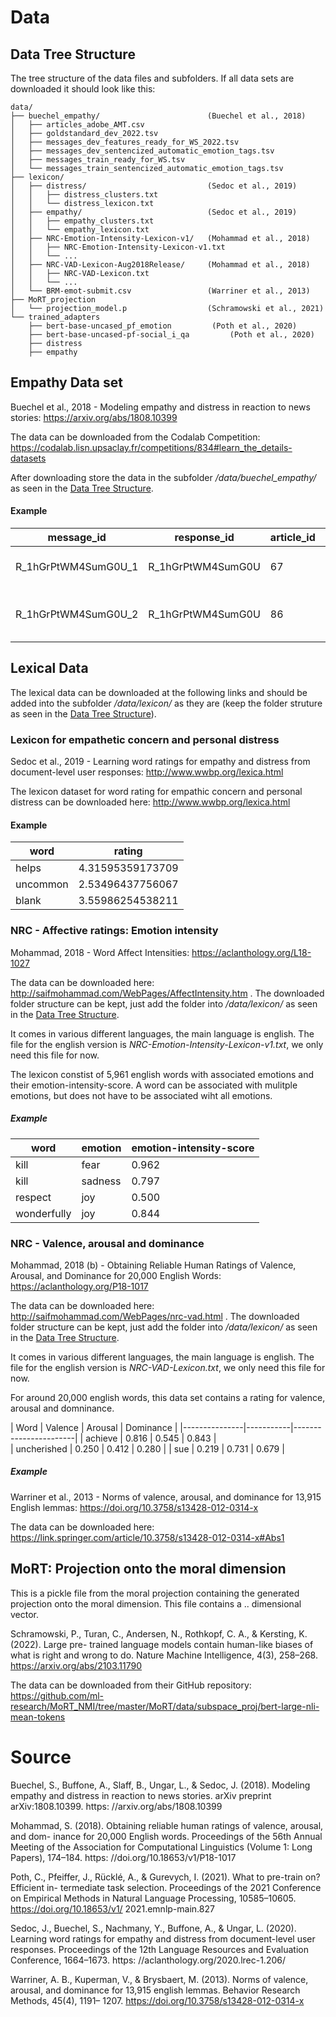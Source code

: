 # Data

## Data Tree Structure 

The tree structure of the data files and subfolders. If all data sets are downloaded it should look like this:

```
data/
├── buechel_empathy/                        (Buechel et al., 2018)
│   ├── articles_adobe_AMT.csv
│   ├── goldstandard_dev_2022.tsv
│   ├── messages_dev_features_ready_for_WS_2022.tsv
│   ├── messages_dev_sentencized_automatic_emotion_tags.tsv
│   ├── messages_train_ready_for_WS.tsv
│   └── messages_train_sentencized_automatic_emotion_tags.tsv
├── lexicon/
│   ├── distress/                           (Sedoc et al., 2019)
│   │   ├── distress_clusters.txt
│   │   └── distress_lexicon.txt
│   ├── empathy/                            (Sedoc et al., 2019)
│   │   ├── empathy_clusters.txt
│   │   └── empathy_lexicon.txt
│   ├── NRC-Emotion-Intensity-Lexicon-v1/   (Mohammad et al., 2018)
│   │   ├── NRC-Emotion-Intensity-Lexicon-v1.txt
│   │   └── ...
│   ├── NRC-VAD-Lexicon-Aug2018Release/     (Mohammad et al., 2018)
│   │   ├── NRC-VAD-Lexicon.txt
│   │   └── ...
│   └── BRM-emot-submit.csv                 (Warriner et al., 2013)
├── MoRT_projection
│   └── projection_model.p                  (Schramowski et al., 2021)
└── trained_adapters
    ├── bert-base-uncased_pf_emotion         (Poth et al., 2020)  
    ├── bert-base-uncased-pf-social_i_qa         (Poth et al., 2020)  
    ├── distress          
    ├── empathy                  
```

## Empathy Data set

Buechel et al., 2018 - Modeling empathy and distress in reaction to news stories: https://arxiv.org/abs/1808.10399

The data can be downloaded from the Codalab Competition: https://codalab.lisn.upsaclay.fr/competitions/834#learn_the_details-datasets

After downloading store the data in the subfolder */data/buechel_empathy/* as seen in the [Data Tree Structure](#Data-Tree-Structure).

#### Example
| message_id          | response_id       | article_id | empathy           | distress | empathy_bin | distress_bin | essay              |
|---------------------|-------------------|------------|-------------------|----------|-------------|--------------|--------------------|
| R_1hGrPtWM4SumG0U_1 | R_1hGrPtWM4SumG0U | 67         | 5.667 | 4.375    | 1           | 1            | it is really ..    |
| R_1hGrPtWM4SumG0U_2 | R_1hGrPtWM4SumG0U | 86         | 4.833             | 4.875    | 1           | 1            | the phone lines .. |

## Lexical Data


The lexical data can be downloaded at the following links and should be added into the subfolder */data/lexicon/* as they are (keep the folder struture as seen in the [Data Tree Structure](#Data-Tree-Structure)).

### Lexicon for empathetic concern and personal distress

Sedoc et al., 2019 - Learning word ratings for empathy and distress from document-level user responses: http://www.wwbp.org/lexica.html

The lexicon dataset for word rating for empathic concern and personal distress can be downloaded here: http://www.wwbp.org/lexica.html

#### Example
| word    | rating |
|----------|------------------|
| helps    | 4.31595359173709 |
| uncommon | 2.53496437756067 |
| blank    | 3.55986254538211 |


### NRC - Affective ratings: Emotion intensity

Mohammad, 2018 - Word Affect Intensities: https://aclanthology.org/L18-1027

The data can be downloaded here: http://saifmohammad.com/WebPages/AffectIntensity.htm . The downloaded folder structure can be kept, just add the folder into */data/lexicon/* as seen in the [Data Tree Structure](#Data-Tree-Structure).

It comes in various different languages, the main language is english. The file for the english version is *NRC-Emotion-Intensity-Lexicon-v1.txt*, we only need this file for now.

The lexicon constist of 5,961 english words with associated emotions and their emotion-intensity-score. A word can be associated with mulitple emotions, but does not have to be associated wiht all emotions.

##### Example
| word          | 	emotion	| emotion-intensity-score   |
|---------------|-----------|---------------------------|
| kill          | fear      |  0.962                    |
| kill          | sadness   |  0.797                    |
| respect       | joy       |  0.500                    |
| wonderfully   | joy       | 0.844                     | 


### NRC - Valence, arousal and dominance

Mohammad, 2018 (b) - Obtaining Reliable Human Ratings of Valence, Arousal, and Dominance for 20,000 English Words: https://aclanthology.org/P18-1017

The data can be downloaded here: http://saifmohammad.com/WebPages/nrc-vad.html . The downloaded folder structure can be kept, just add the folder into */data/lexicon/* as seen in the [Data Tree Structure](#Data-Tree-Structure).

It comes in various different languages, the main language is english. The file for the english version is *NRC-VAD-Lexicon.txt*, we only need this file for now.


For around 20,000 english words, this data set contains a rating for valence, arousal and domninance.

| Word          | Valence	| Arousal   | Dominance | 
|---------------|-----------|-----------------------|
| achieve       |   0.816   |  0.545    |	0.843   |    
| uncherished   |   0.250	|  0.412    |	0.280   |
| sue           |	0.219	|  0.731	|   0.679   |

##### Example

Warriner et al., 2013 - Norms of valence, arousal, and dominance for 13,915 English lemmas: https://doi.org/10.3758/s13428-012-0314-x

The data can be downloaded here: https://link.springer.com/article/10.3758/s13428-012-0314-x#Abs1


## MoRT: Projection onto the moral dimension

This is a pickle file from the moral projection containing the generated projection onto the moral dimension. This file contains a .. dimensional vector.

Schramowski, P., Turan, C., Andersen, N., Rothkopf, C. A., & Kersting, K. (2022). Large pre- trained language models contain human-like biases of what is right and wrong to do. Nature Machine Intelligence, 4(3), 258–268. https://arxiv.org/abs/2103.11790

The data can be downloaded from their GitHub repository: https://github.com/ml-research/MoRT_NMI/tree/master/MoRT/data/subspace_proj/bert-large-nli-mean-tokens

# Source
Buechel, S., Buffone, A., Slaff, B., Ungar, L., & Sedoc, J. (2018). Modeling empathy and distress in reaction to news stories. arXiv preprint arXiv:1808.10399. https:
//arxiv.org/abs/1808.10399

Mohammad, S. (2018). Obtaining reliable human ratings of valence, arousal, and dom- inance for 20,000 English words. Proceedings of the 56th Annual Meeting of the Association for Computational Linguistics (Volume 1: Long Papers), 174–184. https: //doi.org/10.18653/v1/P18-1017

Poth, C., Pfeiffer, J., Rücklé, A., & Gurevych, I. (2021). What to pre-train on? Efficient in- termediate task selection. Proceedings of the 2021 Conference on Empirical Methods in Natural Language Processing, 10585–10605. https://doi.org/10.18653/v1/ 2021.emnlp-main.827

Sedoc, J., Buechel, S., Nachmany, Y., Buffone, A., & Ungar, L. (2020). Learning word ratings for empathy and distress from document-level user responses. Proceedings of the 12th Language Resources and Evaluation Conference, 1664–1673. https: //aclanthology.org/2020.lrec-1.206/

Warriner, A. B., Kuperman, V., & Brysbaert, M. (2013). Norms of valence, arousal, and dominance for 13,915 english lemmas. Behavior Research Methods, 45(4), 1191– 1207. https://doi.org/10.3758/s13428-012-0314-x